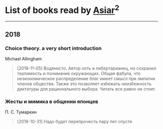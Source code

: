 # List of books read by [Asiar](https://plus.google.com/115902526849562271887)<sup>2</sup>
---

## 2018

### Choice theory. a very short introduction
Michael Allingham
> [2018-11-05] Водянисто. Автор хоть и либертарианец, но сохранил терпимость и понимание окружающих. Общая фабула, что неэкономическое распределение благ имеет смысл при эмпатии членов общества. Также это позволяет избежать неизбежность диктатуры для рационального выбора. Читать все равно не стоит.


### Жесты и мимика в общении японцев
П. С. Тумаркин
> [2018-10-31] Надо будет перепрочесть пару лет спустя



